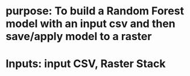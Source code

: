 # purpose: To build a Random Forest model with an input csv and then save/apply model to a raster
# Inputs: input CSV, Raster Stack